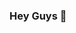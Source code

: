 ### Hey Guys  👋


<!--
### WORK EXPERIENCES

### EDUCATION

* Xi'an Jiaotong Liverpool University, 2020.09~

### ACHIEVEMENTS

### PROJECTS

### EXTRACURRICULAR ACTIVITIES

### OTHER EXPERIENCES

* Baekjoon AC Rating : 

- 🔭 I’m currently working on ...
- 🌱 I’m currently learning Javascript, Typescript and React
- 👯 I’m looking to collaborate on ...
- 🤔 I’m looking for help with ...
- 💬 Ask me about ...
- 📫 How to reach me: ...
- 😄 Pronouns: ...
- ⚡ Fun fact: ...
-->
